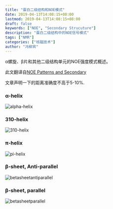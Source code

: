 ```yaml
---
title: "蛋白二级结构和NOE模式"
date: 2019-04-13T14:08:15+08:00
lastmod: 2019-04-13T14:08:15+08:00
draft: false
keywords: ["NOE", "Secondary Strucuture"]
description: "蛋白二级结构中的NOE信号模式"
tags: ["NMR"]
categories: ["核磁技术"]
author: "冯柳宾"
---
```

α螺旋、β片和其他二级结构单元的NOE强度模式概述。
<!--more-->

此文翻译自[NOE Patterns and Secondary](http://www.lorieau.com/nmr/2013/09/12/NOE-patterns.html)

文章声明一下的距离准确度不高于5-10%.

### α-helix
![alpha-helix](/images/alphahelix.png)

### 310-helix
![310-helix](/images/310helix.png)

### π-helix
![pi-helix](/images/pihelix.png)

### β-sheet, Anti-parallel
![betasheetantiparallel](/images/betasheetantiparallel.png)

### β-sheet, parallel
![betasheetparallel](/images/betasheetparallel.png)

